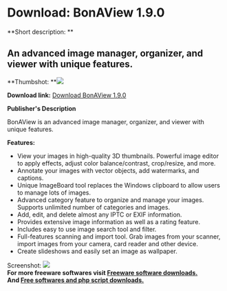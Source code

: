 # Download: BonAView 1.9.0

**Short description: **

## An advanced image manager, organizer, and viewer with unique features.

  
**Thumbshot: **![](http://www.freewarefiles.com/screenshot/bonaview_md.jpg)   
  
**Download link:** [Download BonAView 1.9.0](http://freesoftwares.boysofts.com/BonAView_program_86815.html)  
  

**Publisher's Description**  
  

BonAView is an advanced image manager, organizer, and viewer with unique
features.

**Features:**

  * View your images in high-quality 3D thumbnails. Powerful image editor to apply effects, adjust color balance/contrast, crop/resize, and more. 
  * Annotate your images with vector objects, add watermarks, and captions. 
  * Unique ImageBoard tool replaces the Windows clipboard to allow users to manage lots of images. 
  * Advanced category feature to organize and manage your images. Supports unlimited number of categories and images. 
  * Add, edit, and delete almost any IPTC or EXIF information. 
  * Provides extensive image information as well as a rating feature. 
  * Includes easy to use image search tool and filter. 
  * Full-features scanning and import tool. Grab images from your scanner, import images from your camera, card reader and other device. 
  * Create slideshows and easily set an image as wallpaper. 

  
  
Screenshot: ![](http://www.freewarefiles.com/screenshot/bonaview.jpg)  
**For more freeware softwares visit [Freeware software downloads.](http://freesoftwares.boysofts.com/)**   
**And [Free softwares and php script downloads.](http://www.boysofts.com/)**

